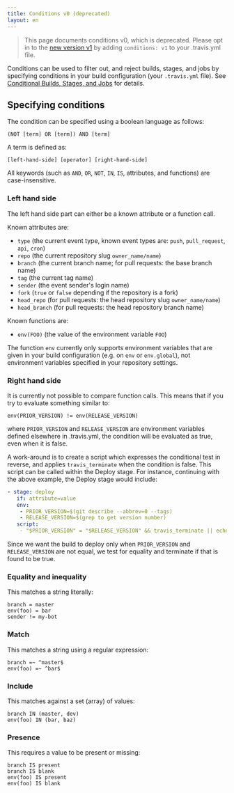 ```yaml
---
title: Conditions v0 (deprecated)
layout: en
---
```


> This page documents conditions v0, which is deprecated. Please opt in to the
> [new version v1](/user/conditions-v1) by adding `conditions: v1` to your .travis.yml file.

Conditions can be used to filter out, and reject builds, stages, and jobs by
specifying conditions in your build configuration (your `.travis.yml` file).
See [Conditional Builds, Stages, and Jobs](/user/conditional-builds-stages-jobs)
for details.

## Specifying conditions

The condition can be specified using a boolean language as follows:

```
(NOT [term] OR [term]) AND [term]
```

A term is defined as:

```
[left-hand-side] [operator] [right-hand-side]
```

All keywords (such as `AND`, `OR`, `NOT`, `IN`, `IS`, attributes, and
functions) are case-insensitive.

### Left hand side

The left hand side part can either be a known attribute or a function call.

Known attributes are:

* `type` (the current event type, known event types are: `push`, `pull_request`, `api`, `cron`)
* `repo` (the current repository slug `owner_name/name`)
* `branch` (the current branch name; for pull requests: the base branch name)
* `tag` (the current tag name)
* `sender` (the event sender's login name)
* `fork` (`true` or `false` depending if the repository is a fork)
* `head_repo` (for pull requests: the head repository slug `owner_name/name`)
* `head_branch` (for pull requests: the head repository branch name)

Known functions are:

* `env(FOO)` (the value of the environment variable `FOO`)

The function `env` currently only supports environment variables that are given
in your build configuration (e.g. on `env` or `env.global`), not environment
variables specified in your repository settings.

### Right hand side

It is currently not possible to compare function calls. This means that if you
try to evaluate something similar to:

`env(PRIOR_VERSION) != env(RELEASE_VERSION)`

where `PRIOR_VERSION` and `RELEASE_VERSION` are environment variables defined
elsewhere in .travis.yml, the condition will be evaluated as true, even when it
is false.

A work-around is to create a script which expresses the conditional test in
reverse, and applies `travis_terminate` when the condition is false. This
script can be called within the Deploy stage.  For instance, continuing with
the above example, the Deploy stage would include:

```yaml
- stage: deploy
   if: attribute=value
   env:
    - PRIOR_VERSION=$(git describe --abbrev=0 --tags)
    - RELEASE_VERSION=$(grep to get version number)
   script:
    - "$PRIOR_VERSION" = "$RELEASE_VERSION" && travis_terminate || echo "Deploying latest version ..."

```

Since we want the build to deploy only when `PRIOR_VERSION` and `RELEASE_VERSION`
are not equal, we test for equality and terminate if that is found to be true.

### Equality and inequality

This matches a string literally:

```
branch = master
env(foo) = bar
sender != my-bot
```

### Match

This matches a string using a regular expression:

```
branch =~ ^master$
env(foo) =~ ^bar$
```

### Include

This matches against a set (array) of values:

```
branch IN (master, dev)
env(foo) IN (bar, baz)
```

### Presence

This requires a value to be present or missing:

```
branch IS present
branch IS blank
env(foo) IS present
env(foo) IS blank
```

